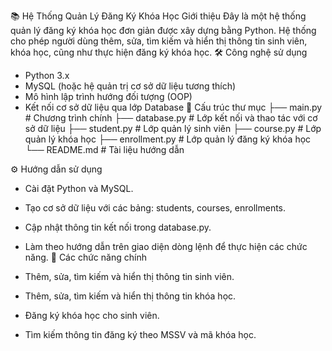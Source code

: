 📚 Hệ Thống Quản Lý Đăng Ký Khóa Học
Giới thiệu
Đây là một hệ thống quản lý đăng ký khóa học đơn giản được xây dựng bằng Python. Hệ thống cho phép người dùng thêm, sửa, tìm kiếm và hiển thị thông tin sinh viên, khóa học, cũng như thực hiện đăng ký khóa học.
🛠️ Công nghệ sử dụng
- Python 3.x
- MySQL (hoặc hệ quản trị cơ sở dữ liệu tương thích)
- Mô hình lập trình hướng đối tượng (OOP)
- Kết nối cơ sở dữ liệu qua lớp Database
📁 Cấu trúc thư mục
├── main.py               # Chương trình chính
├── database.py           # Lớp kết nối và thao tác với cơ sở dữ liệu
├── student.py            # Lớp quản lý sinh viên
├── course.py             # Lớp quản lý khóa học
├── enrollment.py         # Lớp quản lý đăng ký khóa học
└── README.md             # Tài liệu hướng dẫn


⚙️ Hướng dẫn sử dụng
- Cài đặt Python và MySQL.
- Tạo cơ sở dữ liệu với các bảng: students, courses, enrollments.
- Cập nhật thông tin kết nối trong database.py.

- Làm theo hướng dẫn trên giao diện dòng lệnh để thực hiện các chức năng.
🧩 Các chức năng chính
- Thêm, sửa, tìm kiếm và hiển thị thông tin sinh viên.
- Thêm, sửa, tìm kiếm và hiển thị thông tin khóa học.
- Đăng ký khóa học cho sinh viên.
- Tìm kiếm thông tin đăng ký theo MSSV và mã khóa học.



